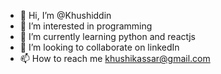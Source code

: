 - 👋 Hi, I’m @Khushiddin
- 👀 I’m interested in programming
- 🌱 I’m currently learning python and reactjs
- 💞️ I’m looking to collaborate on linkedIn
- 📫 How to reach me khushikassar@gmail.com

<!---
Khushiddin/Khushiddin is a ✨ special ✨ repository because its `README.md` (this file) appears on your GitHub profile.
You can click the Preview link to take a look at your changes.
--->
